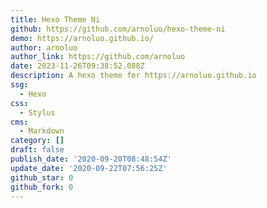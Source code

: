 ```yaml
---
title: Hexo Theme Ni
github: https://github.com/arnoluo/hexo-theme-ni
demo: https://arnoluo.github.io/
author: arnoluo
author_link: https://github.com/arnoluo
date: 2023-11-26T09:38:52.088Z
description: A hexo theme for https://arnoluo.github.io
ssg:
  - Hexo
css:
  - Stylus
cms:
  - Markdown
category: []
draft: false
publish_date: '2020-09-20T08:48:54Z'
update_date: '2020-09-22T07:56:25Z'
github_star: 0
github_fork: 0
---
```

